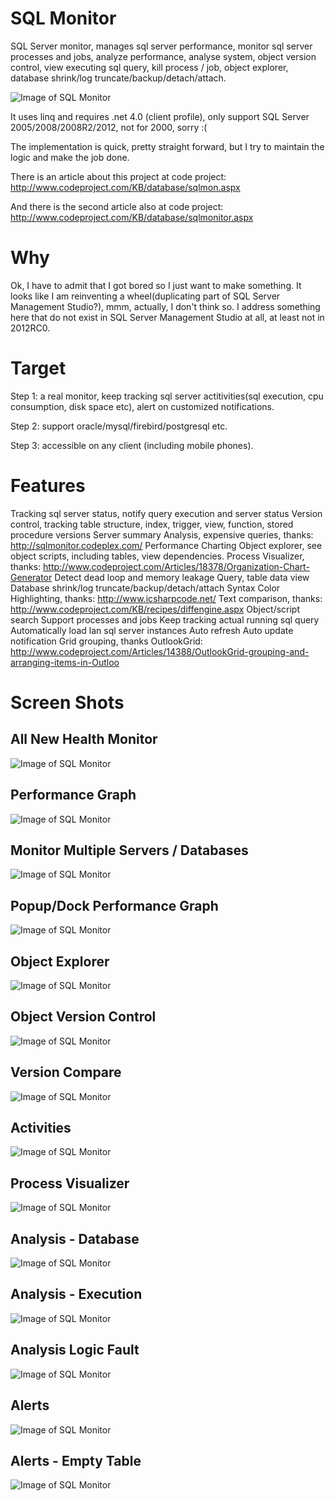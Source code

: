 # SQL Monitor
SQL Server monitor, manages sql server performance, monitor sql server processes and jobs, analyze performance, analyse system, object version control, view executing sql query, kill process / job, object explorer, database shrink/log truncate/backup/detach/attach.


![Image of SQL Monitor](https://raw.githubusercontent.com/unruledboy/SQLMonitor/master/images/1.png)




It uses linq and requires .net 4.0 (client profile), only support SQL Server 2005/2008/2008R2/2012, not for 2000, sorry :(

The implementation is quick, pretty straight forward, but I try to maintain the logic and make the job done.

There is an article about this project at code project: http://www.codeproject.com/KB/database/sqlmon.aspx

And there is the second article also at code project: http://www.codeproject.com/KB/database/sqlmonitor.aspx



# Why

Ok, I have to admit that I got bored so I just want to make something. It looks like I am reinventing a wheel(duplicating part of SQL Server Management Studio?), mmm, actually, I don't think so. I address something here that do not exist in SQL Server Management Studio at all, at least not in 2012RC0.

 

# Target

Step 1: a real monitor, keep tracking sql server actitivities(sql execution, cpu consumption, disk space etc), alert on customized notifications. 

Step 2: support oracle/mysql/firebird/postgresql etc.

Step 3: accessible on any client (including mobile phones).

 

# Features

Tracking sql server status, notify query execution and server status
Version control, tracking table structure, index, trigger, view, function, stored procedure versions
Server summary
Analysis, expensive queries, thanks: http://sqlmonitor.codeplex.com/
Performance Charting
Object explorer, see object scripts, including tables, view dependencies.
Process Visualizer, thanks: http://www.codeproject.com/Articles/18378/Organization-Chart-Generator
Detect dead loop and memory leakage
Query, table data view
Database shrink/log truncate/backup/detach/attach
Syntax Color Highlighting, thanks: http://www.icsharpcode.net/
Text comparison, thanks: http://www.codeproject.com/KB/recipes/diffengine.aspx
Object/script search
Support processes and jobs
Keep tracking actual running sql query
Automatically load lan sql server instances
Auto refresh
Auto update notification
Grid grouping, thanks OutlookGrid: http://www.codeproject.com/Articles/14388/OutlookGrid-grouping-and-arranging-items-in-Outloo


# Screen Shots

 

## All New Health Monitor
![Image of SQL Monitor](https://raw.githubusercontent.com/unruledboy/SQLMonitor/master/images/1.png)


 

## Performance Graph
![Image of SQL Monitor](https://raw.githubusercontent.com/unruledboy/SQLMonitor/master/images/2.png)


 

## Monitor Multiple Servers / Databases
![Image of SQL Monitor](https://raw.githubusercontent.com/unruledboy/SQLMonitor/master/images/3.png)


## Popup/Dock Performance Graph
![Image of SQL Monitor](https://raw.githubusercontent.com/unruledboy/SQLMonitor/master/images/4.png)



## Object Explorer
![Image of SQL Monitor](https://raw.githubusercontent.com/unruledboy/SQLMonitor/master/images/5.png)


 

## Object Version Control
![Image of SQL Monitor](https://raw.githubusercontent.com/unruledboy/SQLMonitor/master/images/6.png)


 

## Version Compare
![Image of SQL Monitor](https://raw.githubusercontent.com/unruledboy/SQLMonitor/master/images/7.png)


 

## Activities
![Image of SQL Monitor](https://raw.githubusercontent.com/unruledboy/SQLMonitor/master/images/8.png)
 

 

## Process Visualizer
![Image of SQL Monitor](https://raw.githubusercontent.com/unruledboy/SQLMonitor/master/images/9.png)


## Analysis - Database
![Image of SQL Monitor](https://raw.githubusercontent.com/unruledboy/SQLMonitor/master/images/10.png)


## Analysis - Execution
![Image of SQL Monitor](https://raw.githubusercontent.com/unruledboy/SQLMonitor/master/images/11.png)


 

## Analysis Logic Fault
![Image of SQL Monitor](https://raw.githubusercontent.com/unruledboy/SQLMonitor/master/images/12.png)


 

## Alerts
![Image of SQL Monitor](https://raw.githubusercontent.com/unruledboy/SQLMonitor/master/images/13.png)


 

## Alerts - Empty Table
![Image of SQL Monitor](https://raw.githubusercontent.com/unruledboy/SQLMonitor/master/images/14.png)